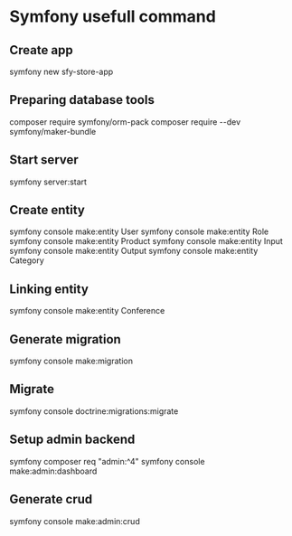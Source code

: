 # Symfony usefull command

## Create app

symfony new sfy-store-app

## Preparing database tools

composer require symfony/orm-pack
composer require --dev symfony/maker-bundle

## Start server

symfony server:start

## Create entity

symfony console make:entity User
symfony console make:entity Role
symfony console make:entity Product
symfony console make:entity Input
symfony console make:entity Output
symfony console make:entity Category

## Linking entity

symfony console make:entity Conference

## Generate migration

symfony console make:migration

## Migrate

symfony console doctrine:migrations:migrate

## Setup admin backend

symfony composer req "admin:^4"
symfony console make:admin:dashboard

## Generate crud

symfony console make:admin:crud
